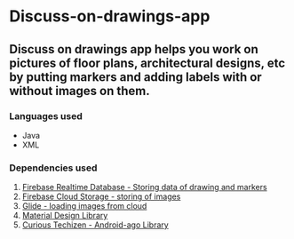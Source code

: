 # Discuss-on-drawings-app

## Discuss on drawings app helps you work on pictures of floor plans, architectural designs, etc by putting markers and adding labels with or without images on them. 

### Languages used 
- Java 
- XML

### Dependencies used 

1. [Firebase Realtime Database - Storing data of drawing and markers](https://firebase.google.com/docs/database/android/start)
2. [Firebase Cloud Storage - storing of images](https://firebase.google.com/docs/firestore/quickstart)
3. [Glide - loading images from cloud](https://github.com/bumptech/glide)
4. [Material Design Library](https://material.io/)
5. [Curious Techizen - Android-ago Library](https://github.com/curioustechizen/android-ago)
